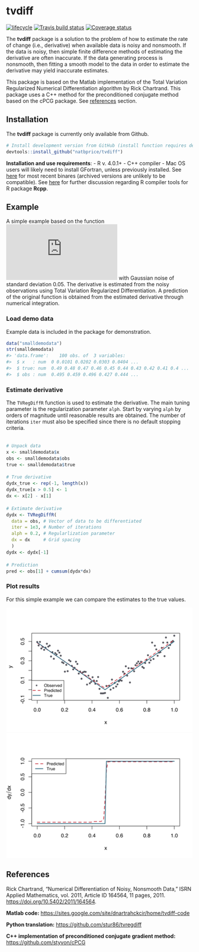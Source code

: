 
<!-- README.md is generated from README.Rmd. Please edit that file -->

# tvdiff

[![lifecycle](https://img.shields.io/badge/lifecycle-maturing-blue.svg)](https://www.tidyverse.org/lifecycle/#maturing)
[![Travis build
status](https://travis-ci.org/natbprice/tvdiff.svg?branch=master)](https://travis-ci.org/natbprice/tvdiff)
[![Coverage
status](https://codecov.io/gh/natbprice/tvdiff/branch/master/graph/badge.svg)](https://codecov.io/github/natbprice/tvdiff?branch=master)

The **tvdiff** package is a solution to the problem of how to estimate
the rate of change (i.e., derivative) when available data is noisy and
nonsmooth. If the data is noisy, then simple finite difference methods
of estimating the derivative are often inaccurate. If the data
generating process is nonsmooth, then fitting a smooth model to the data
in order to estimate the derivative may yield inaccurate estimates.

This package is based on the Matlab implementation of the Total
Variation Regularized Numerical Differentiation algorithm by Rick
Chartrand. This package uses a C++ method for the preconditioned
conjugate method based on the cPCG package. See
[references](#references) section.

## Installation

The **tvdiff** package is currently only available from
Github.

``` r
# Install development version from GitHub (install function requires devtools package)
devtools::install_github("natbprice/tvdiff")
```

**Installation and use requirements**: - R v. 4.0.1+ - C++ compiler -
Mac OS users will likely need to install GFortran, unless previously
installed. See [here](https://cran.r-project.org/bin/macosx/tools/) for
most recent binares (archived versions are unlikely to be compatible).
See
[here](https://thecoatlessprofessor.com/programming/r-compiler-tools-for-rcpp-on-macos/)
for further discussion regarding R compiler tools for R package
**Rcpp**.

## Example

A simple example based on the function ![f(x) = \\mid x - 0.5
\\mid](https://latex.codecogs.com/png.latex?f%28x%29%20%3D%20%5Cmid%20x%20-%200.5%20%5Cmid
"f(x) = \\mid x - 0.5 \\mid") with Gaussian noise of standard deviation
0.05. The derivative is estimated from the noisy observations using
Total Variation Regularized Differentiation. A prediction of the
original function is obtained from the estimated derivative through
numerical integration.

### Load demo data

Example data is included in the package for demonstration.

``` r
data("smalldemodata")
str(smalldemodata)
#> 'data.frame':    100 obs. of  3 variables:
#>  $ x   : num  0 0.0101 0.0202 0.0303 0.0404 ...
#>  $ true: num  0.49 0.48 0.47 0.46 0.45 0.44 0.43 0.42 0.41 0.4 ...
#>  $ obs : num  0.495 0.459 0.496 0.427 0.444 ...
```

### Estimate derivative

The `TVRegDiffR` function is used to estimate the derivative. The main
tuning parameter is the regularization parameter `alph`. Start by
varying `alph` by orders of magnitude until reasonable results are
obtained. The number of iterations `iter` must also be specified since
there is no default stopping criteria.

``` r

# Unpack data
x <- smalldemodata$x
obs <- smalldemodata$obs
true <- smalldemodata$true

# True derivative
dydx_true <- rep(-1, length(x))
dydx_true[x > 0.5] <- 1
dx <- x[2] - x[1]

# Extimate derivative
dydx <- TVRegDiffR(
  data = obs, # Vector of data to be differentiated
  iter = 1e3, # Number of iterations
  alph = 0.2, # Regularlization parameter
  dx = dx     # Grid spacing 
  )
dydx <- dydx[-1]

# Prediction
pred <- obs[1] + cumsum(dydx*dx)
```

### Plot results

For this simple example we can compare the estimates to the true
values.

<img src= "./man/figures/README-plot_results-1.svg"><img src= "./man/figures/README-plot_results-2.svg">

## References

Rick Chartrand, “Numerical Differentiation of Noisy, Nonsmooth Data,”
ISRN Applied Mathematics, vol. 2011, Article ID 164564, 11 pages, 2011.
<https://doi.org/10.5402/2011/164564>.

**Matlab code:**
<https://sites.google.com/site/dnartrahckcir/home/tvdiff-code>

**Python translation:** <https://github.com/stur86/tvregdiff>

**C++ implementation of preconditioned conjugate gradient method:**
<https://github.com/styvon/cPCG>
